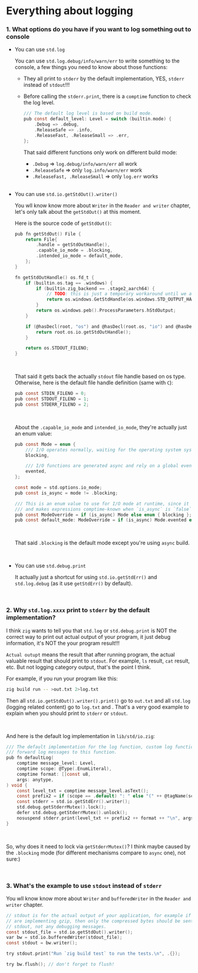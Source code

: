 # Everything about logging

### 1. What options do you have if you want to log something out to console

- You can use `std.log`

    You can use `std.log.debug/info/warn/err` to write something to the console,
    a few things you need to know about those functions:

    - They all print to `stderr` by the default implementation, YES, `stderr` instead of `stdout`!!!
    - Before calling the `stderr.print`, there is a `comptime` function to check the log level.

        ```c
        /// The default log level is based on build mode.
        pub const default_level: Level = switch (builtin.mode) {
            .Debug => .debug,
            .ReleaseSafe => .info,
            .ReleaseFast, .ReleaseSmall => .err,
        };
        ```

        That said different functions only work on different build mode:

        - `.Debug` => `log.debug/info/warn/err` all work
        - `.ReleaseSafe` => only `log.info/warn/err` work
        - `.ReleaseFast, .ReleaseSmall` => only `log.err` works

        </br>


- You can use `std.io.getStdOut().writer()`

    You wll know know more about `Writer` in the `Reader and writer` chapter,
    let's only talk about the `getStdOut()` at this moment.

    Here is the source code of `getStdOut()`:

    ```c
    pub fn getStdOut() File {
        return File{
            .handle = getStdOutHandle(),
            .capable_io_mode = .blocking,
            .intended_io_mode = default_mode,
        };
    }

    fn getStdOutHandle() os.fd_t {
        if (builtin.os.tag == .windows) {
            if (builtin.zig_backend == .stage2_aarch64) {
                // TODO: this is just a temporary workaround until we advance aarch64 backend further along.
                return os.windows.GetStdHandle(os.windows.STD_OUTPUT_HANDLE) catch os.windows.INVALID_HANDLE_VALUE;
            }
            return os.windows.peb().ProcessParameters.hStdOutput;
        }

        if (@hasDecl(root, "os") and @hasDecl(root.os, "io") and @hasDecl(root.os.io, "getStdOutHandle")) {
            return root.os.io.getStdOutHandle();
        }

        return os.STDOUT_FILENO;
    }
    ```

    </br>

    That said it gets back the actually `stdout` file handle based on os type.
    Otherwise, here is the default file handle definition (same with `C`):

    ```c
    pub const STDIN_FILENO = 0;
    pub const STDOUT_FILENO = 1;
    pub const STDERR_FILENO = 2;
    ```

    </br>

    About the `.capable_io_mode` and `intended_io_mode`, they're actually just an
    enum value:

    ```c
    pub const Mode = enum {
        /// I/O operates normally, waiting for the operating system syscalls to complete.
        blocking,

        /// I/O functions are generated async and rely on a global event loop. Event-based I/O.
        evented,
    };

    const mode = std.options.io_mode;
    pub const is_async = mode != .blocking;

    /// This is an enum value to use for I/O mode at runtime, since it takes up zero bytes at runtime,
    /// and makes expressions comptime-known when `is_async` is `false`.
    pub const ModeOverride = if (is_async) Mode else enum { blocking };
    pub const default_mode: ModeOverride = if (is_async) Mode.evented else .blocking;
    ```

    </br>

    That said `.blocking` is the default mode except you're using `async` build.

    </br>

- You can use `std.debug.print`

    It actually just a shortcut for using `std.io.getStdErr()` and `std.log.debug`
    (as it use `getStdErr()` by default).


    </br>

### 2. Why `std.log.xxxx` print to `stderr` by the default implementation?

I think `zig` wants to tell you that `std.log` or `std.debug.print` is NOT
the correct way to print out actual output of your program, it just debug
information, it's NOT the your program result!!!

`Actual outupt` means the result that after running program, the actual valuable
result that should print to `stdout`. For example, `ls` result, `cat` result,
etc. But not logging category output, that's the point I think.

For example, if you run your program like this:

```bash
zig build run -- >out.txt 2>log.txt
```

Then all `std.io.getStdOut().writer().print()` go to `out.txt` and all `std.log`
(logging related content) go to `log.txt` and . That's a very good example
to explain when you should print to `stderr` or `stdout`.

</br>

And here is the default log implementation in `lib/std/io.zig`:

```c
/// The default implementation for the log function, custom log functions may
/// forward log messages to this function.
pub fn defaultLog(
    comptime message_level: Level,
    comptime scope: @Type(.EnumLiteral),
    comptime format: []const u8,
    args: anytype,
) void {
    const level_txt = comptime message_level.asText();
    const prefix2 = if (scope == .default) ": " else "(" ++ @tagName(scope) ++ "): ";
    const stderr = std.io.getStdErr().writer();
    std.debug.getStderrMutex().lock();
    defer std.debug.getStderrMutex().unlock();
    nosuspend stderr.print(level_txt ++ prefix2 ++ format ++ "\n", args) catch return;
}
```

</br>

So, why does it need to lock via `getStderrMutex()`? I think maybe caused by the
`.blocking` mode (for different mechanisms compare to `async` one), not sure:)

</br>

### 3. What's the example to use `stdout` instead of `stderr`

You wll know know more about `Writer` and `bufferedWriter` in the
`Reader and writer` chapter.

```c
// stdout is for the actual output of your application, for example if you
// are implementing gzip, then only the compressed bytes should be sent to
// stdout, not any debugging messages.
const stdout_file = std.io.getStdOut().writer();
var bw = std.io.bufferedWriter(stdout_file);
const stdout = bw.writer();

try stdout.print("Run `zig build test` to run the tests.\n", .{});

try bw.flush(); // don't forget to flush!
```

</br>

